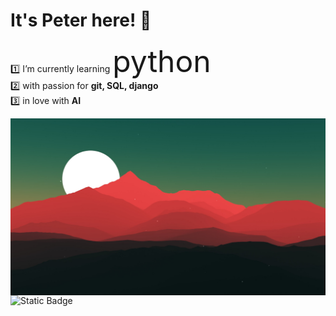 # It's Peter here! 👋
1️⃣ I’m currently learning <font size="20">python</font>  
2️⃣ with passion for **git, SQL, django**  
3️⃣ in love with **AI**  

<img src="https://github.com/Ninja2EatYa/Ninja2EatYa/blob/main/wallpaperflare.com_wallpaper%20(10).jpg" align=right>

<img alt="Static Badge" src="https://img.shields.io/badge/Ninja2EatYa-Python-yellow?logo=codingninjas&logoColor=white">


